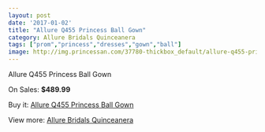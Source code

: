 ```yaml
---
layout: post
date: '2017-01-02'
title: "Allure Q455 Princess Ball Gown"
category: Allure Bridals Quinceanera
tags: ["prom","princess","dresses","gown","ball"]
image: http://img.princessan.com/37780-thickbox_default/allure-q455-princess-ball-gown.jpg
---
```

Allure Q455 Princess Ball Gown

On Sales: **$489.99**
<a href="https://www.princessan.com/en/allure-bridals-quinceanera/17549-allure-q455-princess-ball-gown.html"><amp-img layout="responsive" width="600" height="600" src="//img.princessan.com/37780-thickbox_default/allure-q455-princess-ball-gown.jpg" alt="Allure Q455 Princess Ball Gown 0" /></a>
<a href="https://www.princessan.com/en/allure-bridals-quinceanera/17549-allure-q455-princess-ball-gown.html"><amp-img layout="responsive" width="600" height="600" src="//img.princessan.com/37782-thickbox_default/allure-q455-princess-ball-gown.jpg" alt="Allure Q455 Princess Ball Gown 1" /></a>
<a href="https://www.princessan.com/en/allure-bridals-quinceanera/17549-allure-q455-princess-ball-gown.html"><amp-img layout="responsive" width="600" height="600" src="//img.princessan.com/37781-thickbox_default/allure-q455-princess-ball-gown.jpg" alt="Allure Q455 Princess Ball Gown 2" /></a>

Buy it: [Allure Q455 Princess Ball Gown](https://www.princessan.com/en/allure-bridals-quinceanera/17549-allure-q455-princess-ball-gown.html "Allure Q455 Princess Ball Gown")

View more: [Allure Bridals Quinceanera](https://www.princessan.com/en/3-allure-bridals-quinceanera "Allure Bridals Quinceanera")